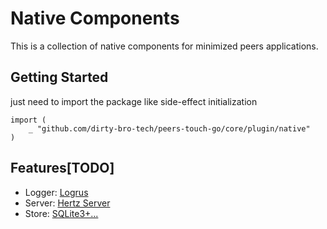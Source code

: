 # Native Components

This is a collection of native components for minimized peers applications.

## Getting Started

just need to import the package like side-effect initialization

```golang
import (
    _ "github.com/dirty-bro-tech/peers-touch-go/core/plugin/native"
)
```

## Features[TODO]

* Logger: [Logrus](/peers-touch-go/core/plugin/logger/logrus) <br />
* Server: [Hertz Server](/peers-touch-go/core/plugin/server/hertz) <br />
* Store: [SQLite3+...](/peers-touch-go/core/plugin/store/native)  <br />
